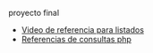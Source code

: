proyecto final

* [Video de referencia para listados](https://www.youtube.com/watch?v=pn2v9lPakHQ)
* [Referencias de consultas php](https://tutobasico.com/consultas-mysqli/)